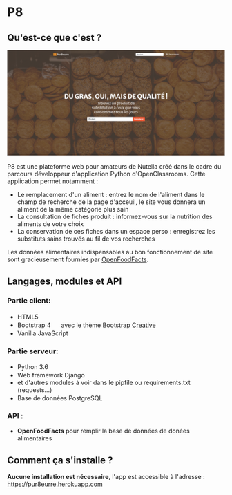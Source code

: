 # P8

## Qu'est-ce que c'est ?

<div style="text-align: center">
    <img src="illust/dsk_1.png"><br>
</div>

P8 est une plateforme web pour amateurs de Nutella créé dans le cadre du parcours développeur d'application Python d'OpenClassrooms. Cette application permet notamment : 
- Le remplacement d'un aliment : entrez le nom de l'aliment dans le champ de recherche de la page d'acceuil, le site vous donnera un aliment de la même catégorie plus sain
- La consultation de fiches produit : informez-vous sur la nutrition des aliments de votre choix
- La conservation de ces fiches dans un espace perso : enregistrez les substituts sains trouvés au fil de vos recherches

Les données alimentaires indispensables au bon fonctionnement de site sont gracieusement fournies par [OpenFoodFacts](https://fr.openfoodfacts.org).

## Langages, modules et API

### Partie client:
- HTML5 <img src="https://upload.wikimedia.org/wikipedia/commons/6/61/HTML5_logo_and_wordmark.svg" width=16 height=16>
- Bootstrap 4 <img src="https://upload.wikimedia.org/wikipedia/commons/b/b2/Bootstrap_logo.svg" width=16 height=16> avec le thème Bootstrap [Creative](https://startbootstrap.com/themes/creative/)
- Vanilla JavaScript <img src="https://upload.wikimedia.org/wikipedia/commons/9/99/Unofficial_JavaScript_logo_2.svg" width=16 height=16>

### Partie serveur:
- Python 3.6 <img src="https://upload.wikimedia.org/wikipedia/commons/c/c3/Python-logo-notext.svg" width=16 height=16>
- Web framework Django <img src="https://upload.wikimedia.org/wikipedia/commons/7/75/Django_logo.svg" width=48 height=16>
- et d'autres modules à voir dans le pipfile ou requirements.txt (requests...)
- Base de données PostgreSQL <img src="https://upload.wikimedia.org/wikipedia/commons/2/29/Postgresql_elephant.svg?uselang=fr" width=16 height=16>

### API : 
- **OpenFoodFacts** pour remplir la base de données de donées alimentaires

## Comment ça s'installe ?

**Aucune installation est nécessaire**, l'app est accessible à l'adresse : https://pur8eurre.herokuapp.com

